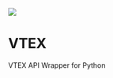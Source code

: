 ![](https://github.com/lmeilibr/vtex/workflows/Python%20package/badge.svg)

# VTEX
VTEX API Wrapper for Python
